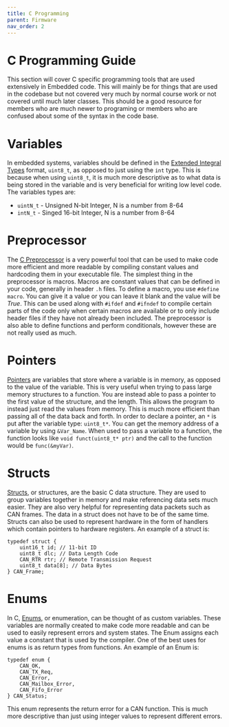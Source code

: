 ```yaml
---
title: C Programming 
parent: Firmware
nav_order: 2
---
```


# C Programming Guide
This section will cover C specific programming tools that are used extensively in Embedded code. This will mainly be for things that are used in the codebase but not covered very much by normal course work or not covered until much later classes. This should be a good resource for members who are much newer to programing or members who are confused about some of the syntax in the code base.

# Variables
In embedded systems, variables should be defined in the [Extended Integral Types] format, `uint8_t`, as opposed to just using the `int` type. This is because when using `uint8_t`, it is much more descriptive as to what data is being stored in the variable and is very beneficial for writing low level code. The variables types are:
- `uintN_t` - Unsigned N-bit Integer, N is a number from 8-64
- `intN_t` - Singed 16-bit Integer, N is a number from 8-64

# Preprocessor
The [C Preprocessor] is a very powerful tool that can be used to make code more efficient and more readable by compiling constant values and hardcoding them in your executable file. The simplest thing in the preprocessor is macros. Macros are constant values that can be defined in your code, generally in header `.h` files. To define a macro, you use `#define macro`. You can give it a value or you can leave it blank and the value will be *True*. This can be used along with `#ifdef` and `#ifndef` to compile certain parts of the code only when certain macros are available or to only include header files if they have not already been included. The preprocessor is also able to define functions and perform conditionals, however these are not really used as much.

# Pointers
[Pointers] are variables that store where a variable is in memory, as opposed to the value of the variable. This is very useful when trying to pass large memory structures to a function. You are instead able to pass a pointer to the first value of the structure, and the length. This allows the program to instead just read the values from memory. This is much more efficient than passing all of the data back and forth. In order to declare a pointer, an `*` is put after the variable type: `uint8_t*`. You can get the memory address of a variable by using `&Var_Name`. When used to pass a variable to a function, the function looks like `void funct(uint8_t* ptr)` and the call to the function would be `func(&myVar)`. 

# Structs
[Structs], or structures, are the basic C data structure. They are used to group variables together in memory and make referencing data sets much easier. They are also very helpful for representing data packets such as CAN frames. The data in a struct does not have to be of the same time. Structs can also be used to represent hardware in the form of handlers which contain pointers to hardware registers. An example of a struct is:
```
typedef struct {
    uint16_t id; // 11-bit ID
    uint8_t dlc; // Data Length Code
    CAN_RTR rtr; // Remote Transmission Request
    uint8_t data[8]; // Data Bytes
} CAN_Frame;
```

# Enums
In C, [Enums], or enumeration, can be thought of as custom variables. These variables are normally created to make code more readable and can be used to easily represent errors and system states. The Enum assigns each value a constant that is used by the compiler. One of the best uses for enums is as return types from functions. An example of an Enum is: 
```
typedef enum {
    CAN_OK,
    CAN_TX_Req,
    CAN_Error,
    CAN_Mailbox_Error,
    CAN_Fifo_Error
} CAN_Status;
```
This enum represents the return error for a CAN function. This is much more descriptive than just using integer values to represent different errors.


[Extended Integral Types]: (https://www.geeksforgeeks.org/extended-integral-types-choosing-correct-integer-size-cc/)
[C Preprocessor]: (https://www.geeksforgeeks.org/cc-preprocessors/)
[Pointers]: (https://www.geeksforgeeks.org/c-pointers/)
[Enums]: (https://www.geeksforgeeks.org/enumeration-enum-c/)
[Structs]: (https://www.geeksforgeeks.org/structures-c/)